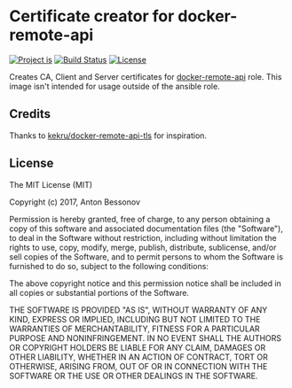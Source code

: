 Certificate creator for docker-remote-api
=========================================

[![Project is](https://img.shields.io/badge/Project%20is-fantastic-ff69b4.svg)](https://github.com/Bessonov/docker-remote-api-certs)
[![Build Status](https://img.shields.io/docker/build/bessonov/docker-remote-api-certs.svg)](https://hub.docker.com/r/bessonov/docker-remote-api-certs/builds/)
[![License](http://img.shields.io/:license-MIT-blue.svg)](https://raw.githubusercontent.com/Bessonov/docker-remote-api-certs/master/LICENSE.txt)

Creates CA, Client and Server certificates for [docker-remote-api](https://galaxy.ansible.com/Bessonov/docker-remote-api/) role. This image isn't intended for usage outside of the ansible role.

Credits
-------

Thanks to [kekru/docker-remote-api-tls](https://github.com/kekru/docker-remote-api-tls) for inspiration.

License
-------

The MIT License (MIT)

Copyright (c) 2017, Anton Bessonov

Permission is hereby granted, free of charge, to any person obtaining a copy
of this software and associated documentation files (the "Software"), to deal
in the Software without restriction, including without limitation the rights
to use, copy, modify, merge, publish, distribute, sublicense, and/or sell
copies of the Software, and to permit persons to whom the Software is
furnished to do so, subject to the following conditions:

The above copyright notice and this permission notice shall be included in
all copies or substantial portions of the Software.

THE SOFTWARE IS PROVIDED "AS IS", WITHOUT WARRANTY OF ANY KIND, EXPRESS OR
IMPLIED, INCLUDING BUT NOT LIMITED TO THE WARRANTIES OF MERCHANTABILITY,
FITNESS FOR A PARTICULAR PURPOSE AND NONINFRINGEMENT. IN NO EVENT SHALL THE
AUTHORS OR COPYRIGHT HOLDERS BE LIABLE FOR ANY CLAIM, DAMAGES OR OTHER
LIABILITY, WHETHER IN AN ACTION OF CONTRACT, TORT OR OTHERWISE, ARISING FROM,
OUT OF OR IN CONNECTION WITH THE SOFTWARE OR THE USE OR OTHER DEALINGS IN
THE SOFTWARE.
